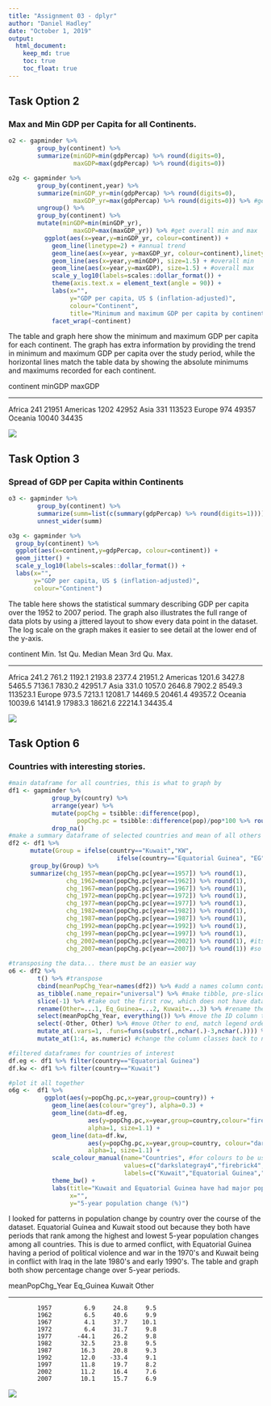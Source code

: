 ```yaml
---
title: "Assignment 03 - dplyr"
author: "Daniel Hadley"
date: "October 1, 2019"
output: 
  html_document:
    keep_md: true
    toc: true
    toc_float: true
---
```





## Task Option 2

### Max and Min GDP per Capita for all Continents.


```r
o2 <- gapminder %>%
        group_by(continent) %>%
        summarize(minGDP=min(gdpPercap) %>% round(digits=0),
                  maxGDP=max(gdpPercap) %>% round(digits=0))
```


```r
o2g <- gapminder %>%
        group_by(continent,year) %>%
        summarize(minGDP_yr=min(gdpPercap) %>% round(digits=0),
                  maxGDP_yr=max(gdpPercap) %>% round(digits=0)) %>% #get annual min and max
        ungroup() %>%
        group_by(continent) %>%
        mutate(minGDP=min(minGDP_yr),
                  maxGDP=max(maxGDP_yr)) %>% #get overall min and max
          ggplot(aes(x=year,y=minGDP_yr, colour=continent)) +
            geom_line(linetype=2) + #annual trend
            geom_line(aes(x=year, y=maxGDP_yr, colour=continent),linetype=2) + #annual trend
            geom_line(aes(x=year,y=minGDP), size=1.5) + #overall min
            geom_line(aes(x=year,y=maxGDP), size=1.5) + #overall max
            scale_y_log10(labels=scales::dollar_format()) +
            theme(axis.text.x = element_text(angle = 90)) +
            labs(x="",
                 y="GDP per capita, US $ (inflation-adjusted)",
                 colour="Continent",
                 title="Minimum and maximum GDP per capita by continent, 1952 to 2007") +
            facet_wrap(~continent)
```

The table and graph here show the minimum and maximum GDP per capita for each continent. The graph has extra information by providing the trend in minimum and maximum GDP per capita over the study period, while the horizontal lines match the table data by showing the absolute minimums and maximums recorded for each continent.


continent    minGDP   maxGDP
----------  -------  -------
Africa          241    21951
Americas       1202    42952
Asia            331   113523
Europe          974    49357
Oceania       10040    34435

![](hw03_files/opt_2_output-1.png)<!-- -->



## Task Option 3

### Spread of GDP per Capita within Continents



```r
o3 <- gapminder %>%
        group_by(continent) %>%
        summarize(summ=list(c(summary(gdpPercap) %>% round(digits=1)))) %>%
        unnest_wider(summ)
```



```r
o3g <- gapminder %>%
  group_by(continent) %>%
  ggplot(aes(x=continent,y=gdpPercap, colour=continent)) +
  geom_jitter() +
  scale_y_log10(labels=scales::dollar_format()) +
  labs(x="",
       y="GDP per capita, US $ (inflation-adjusted)",
       colour="Continent")
```

The table here shows the statistical summary describing GDP per capita over the 1952 to 2007 period. The graph also illustrates the full range of data plots by using a jittered layout to show every data point in the dataset. The log scale on the graph makes it easier to see detail at the lower end of the y-axis.


continent       Min.   1st Qu.    Median      Mean   3rd Qu.       Max.
----------  --------  --------  --------  --------  --------  ---------
Africa         241.2     761.2    1192.1    2193.8    2377.4    21951.2
Americas      1201.6    3427.8    5465.5    7136.1    7830.2    42951.7
Asia           331.0    1057.0    2646.8    7902.2    8549.3   113523.1
Europe         973.5    7213.1   12081.7   14469.5   20461.4    49357.2
Oceania      10039.6   14141.9   17983.3   18621.6   22214.1    34435.4

![](hw03_files/opt_3_output-1.png)<!-- -->



## Task Option 6

### Countries with interesting stories.


```r
#main dataframe for all countries, this is what to graph by
df1 <- gapminder %>%
            group_by(country) %>%
            arrange(year) %>%
            mutate(popChg = tsibble::difference(pop),
                   popChg.pc = tsibble::difference(pop)/pop*100 %>% round(digits=1)) %>%
            drop_na() 
#make a summary dataframe of selected countries and mean of all others
df2 <- df1 %>%
      mutate(Group = ifelse(country=="Kuwait","KW", 
                              ifelse(country=="Equatorial Guinea", "EG", "All"))) %>%
      group_by(Group) %>%
      summarize(chg_1957=mean(popChg.pc[year==1957]) %>% round(1),
                chg_1962=mean(popChg.pc[year==1962]) %>% round(1),
                chg_1967=mean(popChg.pc[year==1967]) %>% round(1),
                chg_1972=mean(popChg.pc[year==1972]) %>% round(1),
                chg_1977=mean(popChg.pc[year==1977]) %>% round(1),
                chg_1982=mean(popChg.pc[year==1982]) %>% round(1),
                chg_1987=mean(popChg.pc[year==1987]) %>% round(1),
                chg_1992=mean(popChg.pc[year==1992]) %>% round(1),
                chg_1997=mean(popChg.pc[year==1997]) %>% round(1),
                chg_2002=mean(popChg.pc[year==2002]) %>% round(1), #its too wide for side-by-side
                chg_2007=mean(popChg.pc[year==2007]) %>% round(1)) #so must transpose below
    
#transposing the data... there must be an easier way
o6 <- df2 %>%
        t() %>% #transpose
        cbind(meanPopChg_Year=names(df2)) %>% #add a names column containing the years
        as_tibble(.name_repair="universal") %>% #make tibble, pre-slice because slice only works on tibble
        slice(-1) %>% #take out the first row, which does not have data
        rename(Other=...1, Eq_Guinea=...2, Kuwait=...3) %>% #rename the other columns
        select(meanPopChg_Year, everything()) %>% #move the ID column to the left
        select(-Other, Other) %>% #move Other to end, match legend order
        mutate_at(.vars=1, .funs=funs(substr(.,nchar(.)-3,nchar(.)))) %>% #keep just the year
        mutate_at(1:4, as.numeric) #change the column classes back to numeric
```


```r
#filtered dataframes for countries of interest
df.eg <- df1 %>% filter(country=="Equatorial Guinea")
df.kw <- df1 %>% filter(country=="Kuwait")

#plot it all together
o6g <-  df1 %>%
          ggplot(aes(y=popChg.pc,x=year,group=country)) +
            geom_line(aes(colour="grey"), alpha=0.3) +
            geom_line(data=df.eg, 
                      aes(y=popChg.pc,x=year,group=country,colour="firebrick4"),  
                      alpha=1, size=1.1) +
            geom_line(data=df.kw, 
                      aes(y=popChg.pc,x=year,group=country, colour="darkslategray4"), 
                      alpha=1, size=1.1) +
            scale_colour_manual(name="Countries", #for colours to be used in legend they need to be called in aes() within geom() functions
                                values=c("darkslategray4","firebrick4","grey"), #order apprently needs to be in reverse of when called
                                labels=c("Kuwait","Equatorial Guinea","Other")) + 
            theme_bw() +
            labs(title="Kuwait and Equatorial Guinea have had major population \n fluctuations due to armed conflict",
                 x="",
                 y="5-year population change (%)")
```

I looked for patterns in population change by country over the course of the dataset. Equatorial Guinea and Kuwait stood out because they both have periods that rank among the highest and lowest 5-year population changes among all countries. This is due to armed conflict, with Equatorial Guinea having a period of political violence and war in the 1970's and Kuwait being in conflict with Iraq in the late 1980's and early 1990's. The table and graph both show percentage change over 5-year periods.


 meanPopChg_Year   Eq_Guinea   Kuwait   Other
----------------  ----------  -------  ------
            1957         6.9     24.8     9.5
            1962         6.5     40.6     9.9
            1967         4.1     37.7    10.1
            1972         6.4     31.7     9.8
            1977       -44.1     26.2     9.8
            1982        32.5     23.8     9.5
            1987        16.3     20.8     9.3
            1992        12.0    -33.4     9.1
            1997        11.8     19.7     8.2
            2002        11.2     16.4     7.6
            2007        10.1     15.7     6.9

![](hw03_files/opt_6_display-1.png)<!-- -->

